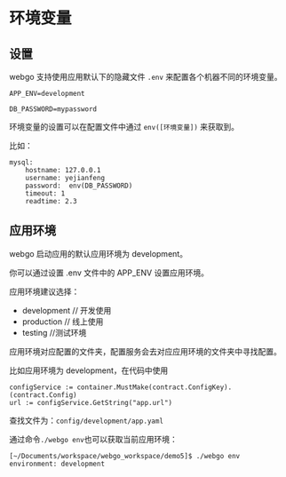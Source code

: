 # 环境变量

## 设置

webgo 支持使用应用默认下的隐藏文件 `.env` 来配置各个机器不同的环境变量。

```
APP_ENV=development

DB_PASSWORD=mypassword
```

环境变量的设置可以在配置文件中通过 `env([环境变量])` 来获取到。

比如：

```
mysql:
    hostname: 127.0.0.1
    username: yejianfeng
    password:  env(DB_PASSWORD)
    timeout: 1
    readtime: 2.3
```


## 应用环境

webgo 启动应用的默认应用环境为 development。

你可以通过设置 .env 文件中的 APP_ENV 设置应用环境。

应用环境建议选择：
- development // 开发使用
- production // 线上使用
- testing //测试环境

应用环境对应配置的文件夹，配置服务会去对应应用环境的文件夹中寻找配置。

比如应用环境为 development，在代码中使用
```
configService := container.MustMake(contract.ConfigKey).(contract.Config)
url := configService.GetString("app.url")
```

查找文件为：`config/development/app.yaml`

通过命令`./webgo env`也可以获取当前应用环境：

```
[~/Documents/workspace/webgo_workspace/demo5]$ ./webgo env
environment: development
```